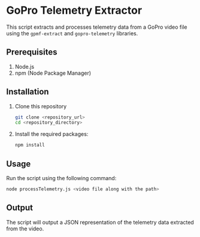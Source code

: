 # GoPro Telemetry Extractor

This script extracts and processes telemetry data from a GoPro video file using the `gpmf-extract` and `gopro-telemetry` libraries.

## Prerequisites

1. Node.js
2. npm (Node Package Manager)

## Installation

1. Clone this repository
   ```bash
   git clone <repository_url>
   cd <repository_directory>
   ```

2. Install the required packages:
   ```bash
   npm install
   ```

## Usage

Run the script using the following command:

```bash
node processTelemetry.js <video file along with the path>
```

## Output

The script will output a JSON representation of the telemetry data extracted from the video.




